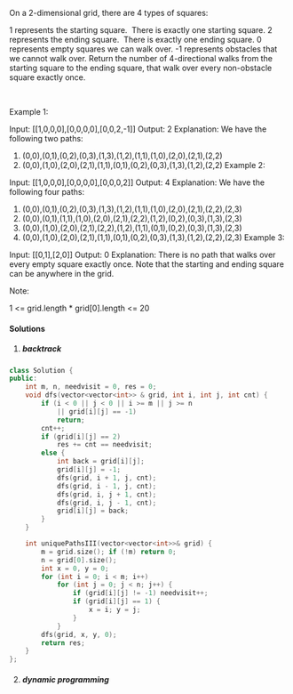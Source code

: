 On a 2-dimensional grid, there are 4 types of squares:

1 represents the starting square.  There is exactly one starting square.
2 represents the ending square.  There is exactly one ending square.
0 represents empty squares we can walk over.
-1 represents obstacles that we cannot walk over.
Return the number of 4-directional walks from the starting square to the ending square, that walk over every non-obstacle square exactly once.

 

Example 1:

Input: [[1,0,0,0],[0,0,0,0],[0,0,2,-1]]
Output: 2
Explanation: We have the following two paths: 
1. (0,0),(0,1),(0,2),(0,3),(1,3),(1,2),(1,1),(1,0),(2,0),(2,1),(2,2)
2. (0,0),(1,0),(2,0),(2,1),(1,1),(0,1),(0,2),(0,3),(1,3),(1,2),(2,2)
Example 2:

Input: [[1,0,0,0],[0,0,0,0],[0,0,0,2]]
Output: 4
Explanation: We have the following four paths: 
1. (0,0),(0,1),(0,2),(0,3),(1,3),(1,2),(1,1),(1,0),(2,0),(2,1),(2,2),(2,3)
2. (0,0),(0,1),(1,1),(1,0),(2,0),(2,1),(2,2),(1,2),(0,2),(0,3),(1,3),(2,3)
3. (0,0),(1,0),(2,0),(2,1),(2,2),(1,2),(1,1),(0,1),(0,2),(0,3),(1,3),(2,3)
4. (0,0),(1,0),(2,0),(2,1),(1,1),(0,1),(0,2),(0,3),(1,3),(1,2),(2,2),(2,3)
Example 3:

Input: [[0,1],[2,0]]
Output: 0
Explanation: 
There is no path that walks over every empty square exactly once.
Note that the starting and ending square can be anywhere in the grid.
 

Note:

1 <= grid.length * grid[0].length <= 20


#### Solutions

1. ##### backtrack


```cpp
class Solution {
public:
    int m, n, needvisit = 0, res = 0;
    void dfs(vector<vector<int>> & grid, int i, int j, int cnt) {
        if (i < 0 || j < 0 || i >= m || j >= n 
            || grid[i][j] == -1)
            return;
        cnt++;
        if (grid[i][j] == 2)
            res += cnt == needvisit;
        else {
            int back = grid[i][j];
            grid[i][j] = -1;
            dfs(grid, i + 1, j, cnt);        
            dfs(grid, i - 1, j, cnt);
            dfs(grid, i, j + 1, cnt);
            dfs(grid, i, j - 1, cnt);
            grid[i][j] = back;
        }
    }

    int uniquePathsIII(vector<vector<int>>& grid) {
        m = grid.size(); if (!m) return 0;
        n = grid[0].size();
        int x = 0, y = 0;
        for (int i = 0; i < m; i++)
            for (int j = 0; j < n; j++) {
                if (grid[i][j] != -1) needvisit++;
                if (grid[i][j] == 1) {
                    x = i; y = j;
                }
            }
        dfs(grid, x, y, 0);
        return res;
    }
};
```


2. ##### dynamic programming
